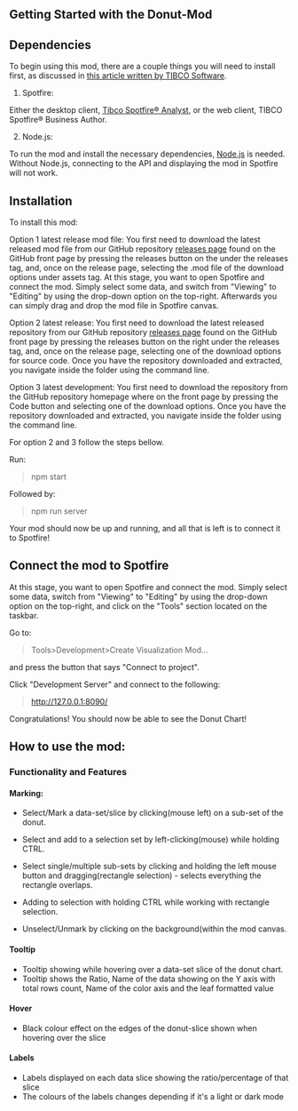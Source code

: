 ## Getting Started with the Donut-Mod

## Dependencies

To begin using this mod, there are a couple things you will need to install first, as discussed in [this article written by TIBCO Software](https://tibcosoftware.github.io/spotfire-mods/docs/getting-started/).

1. Spotfire:

Either the desktop client, [Tibco Spotfire® Analyst](https://www.tibco.com/products/tibco-spotfire), or   the web client, TIBCO Spotfire® Business Author.

2. Node.js:

To run the mod and install the necessary dependencies, [Node.js](https://nodejs.org/en/download/) is needed. Without Node.js, connecting to the API and displaying the mod in Spotfire will not work.

## Installation

<!--Describe the prerequisites and how to use the add-on mode, as well as data compatibility.-->

To install this mod:

Option 1 latest release mod file: You first need to download the latest released mod file from our GitHub repository [releases page](https://github.com/Donut-Mod-Team/donut-mod/releases) found on the GitHub front page by pressing the releases button on the under the releases tag, and, once on the release page, selecting the .mod file of the download options under assets tag. At this stage, you want to open Spotfire and connect the mod. Simply select some data, and switch from "Viewing" to "Editing" by using the drop-down option on the top-right. Afterwards you can simply drag and drop the mod file in Spotfire canvas.

Option 2 latest release: You first need to download the latest released repository from our GitHub repository [releases page](https://github.com/Donut-Mod-Team/donut-mod/releases) found on the GitHub front page by pressing the releases button on the right under the releases tag, and, once on the release page, selecting one of the download options for source code.
Once you have the repository downloaded and extracted, you navigate inside the folder using the command line.

Option 3 latest development: You first need to download the repository from the GitHub repository homepage where on the front page by pressing the Code button and selecting one of the download options.
Once you have the repository downloaded and extracted, you navigate inside the folder using the command line.

For option 2 and 3 follow the steps bellow.

Run:

>npm start

Followed by:
>npm run server

Your mod should now be up and running, and all that is left is to connect it to Spotfire!

## Connect the mod to Spotfire

<!--Describe how to use the mode and integrate with the Spotfire.-->

At this stage, you want to open Spotfire and connect the mod. Simply select some data, switch from "Viewing" to "Editing" by using the drop-down option on the top-right, and click on the "Tools" section located on the taskbar.

Go to:
> Tools>Development>Create Visualization Mod...

and press the button that says "Connect to project".

Click "Development Server" and connect to the following:

>http://127.0.0.1:8090/

Congratulations! You should now be able to see the Donut Chart!

## How to use the mod:

### Functionality and Features

#### Marking:
- Select/Mark a data-set/slice by clicking(mouse left) on a sub-set of the donut.

- Select and add to a selection set by left-clicking(mouse) while holding CTRL.

- Select single/multiple sub-sets by clicking and holding the left mouse button and dragging(rectangle selection) - selects everything the rectangle overlaps.

- Adding to selection with holding CTRL while working with rectangle selection.

- Unselect/Unmark by clicking on the background(within the mod canvas.

#### Tooltip

- Tooltip showing while hovering over a data-set slice of the donut chart. 
- Tooltip shows the Ratio, Name of the data showing on the Y axis with total rows count, Name of the color axis and the leaf formatted value

#### Hover

- Black colour effect on the edges of the donut-slice shown when hovering over the slice

#### Labels

- Labels displayed on each data slice showing the ratio/percentage of that slice
- The colours of the labels changes depending if it's a light or dark mode
